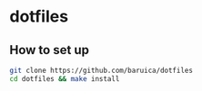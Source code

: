 # dotfiles

## How to set up

```bash
git clone https://github.com/baruica/dotfiles
cd dotfiles && make install
```
